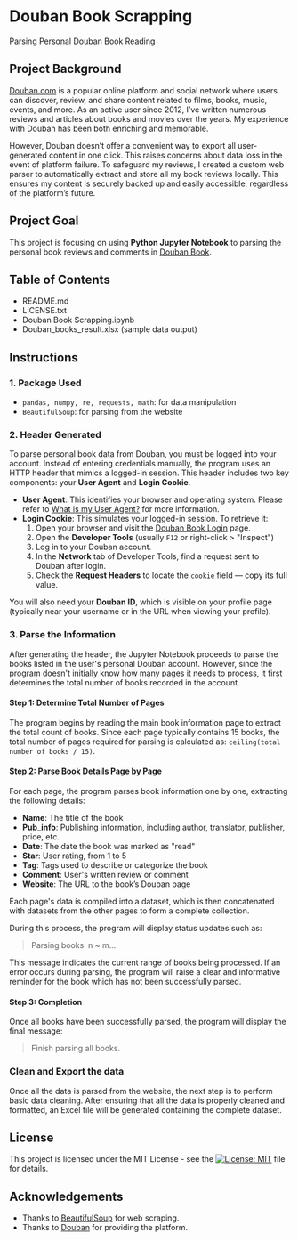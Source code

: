 # Douban Book Scrapping
Parsing Personal Douban Book Reading

## Project Background
[Douban.com](https://www.douban.com) is a popular online platform and social network where users can discover, review, and share content related to films, books, music, events, and more. As an active user since 2012, I’ve written numerous reviews and articles about books and movies over the years. My experience with Douban has been both enriching and memorable.

However, Douban doesn’t offer a convenient way to export all user-generated content in one click. This raises concerns about data loss in the event of platform failure. To safeguard my reviews, I created a custom web parser to automatically extract and store all my book reviews locally. This ensures my content is securely backed up and easily accessible, regardless of the platform’s future.

## Project Goal
This project is focusing on using **Python Jupyter Notebook** to parsing the personal book reviews and comments in [Douban Book](https://book.douban.com).

## Table of Contents
- README.md
- LICENSE.txt
- Douban Book Scrapping.ipynb
- Douban_books_result.xlsx (sample data output)

## Instructions
### 1. Package Used
- `pandas, numpy, re, requests, math`: for data manipulation
- `BeautifulSoup`: for parsing from the website

### 2. Header Generated

To parse personal book data from Douban, you must be logged into your account. Instead of entering credentials manually, the program uses an HTTP header that mimics a logged-in session. This header includes two key components: your **User Agent** and **Login Cookie**.

- **User Agent**: This identifies your browser and operating system. Please refer to [What is my User Agent?](https://www.whatismybrowser.com/detect/what-is-my-user-agent/) for more information.
- **Login Cookie**: This simulates your logged-in session. To retrieve it:
  1. Open your browser and visit the [Douban Book Login](https://accounts.douban.com/passport/login) page.
  2. Open the **Developer Tools** (usually `F12` or right-click > "Inspect")
  3. Log in to your Douban account.
  4. In the **Network** tab of Developer Tools, find a request sent to Douban after login.
  5. Check the **Request Headers** to locate the `cookie` field — copy its full value.

You will also need your **Douban ID**, which is visible on your profile page (typically near your username or in the URL when viewing your profile).

### 3. Parse the Information

After generating the header, the Jupyter Notebook proceeds to parse the books listed in the user's personal Douban account. However, since the program doesn't initially know how many pages it needs to process, it first determines the total number of books recorded in the account.

#### Step 1: Determine Total Number of Pages

The program begins by reading the main book information page to extract the total count of books. Since each page typically contains 15 books, the total number of pages required for parsing is calculated as: `ceiling(total number of books / 15)`.

#### Step 2: Parse Book Details Page by Page

For each page, the program parses book information one by one, extracting the following details:

- **Name**: The title of the book
- **Pub_info**: Publishing information, including author, translator, publisher, price, etc.
- **Date**: The date the book was marked as "read"
- **Star**: User rating, from 1 to 5
- **Tag**: Tags used to describe or categorize the book
- **Comment**: User's written review or comment
- **Website**: The URL to the book’s Douban page

Each page's data is compiled into a dataset, which is then concatenated with datasets from the other pages to form a complete collection.

During this process, the program will display status updates such as:

>  Parsing books: n ~ m...

 This message indicates the current range of books being processed. If an error occurs during parsing, the program will raise a clear and informative reminder for the book which has not been successfully parsed.

#### Step 3: Completion

Once all books have been successfully parsed, the program will display the final message:

>  Finish parsing all books.

### Clean and Export the data

Once all the data is parsed from the website, the next step is to perform basic data cleaning. After ensuring that all the data is properly cleaned and formatted, an Excel file will be generated containing the complete dataset.

## License

This project is licensed under the MIT License - see the [![License: MIT](https://img.shields.io/badge/License-MIT-yellow.svg)](https://opensource.org/licenses/MIT) file for details.

## Acknowledgements

- Thanks to [BeautifulSoup](https://www.crummy.com/software/BeautifulSoup/) for web scraping.
- Thanks to [Douban](https://www.douban.com) for providing the platform.
